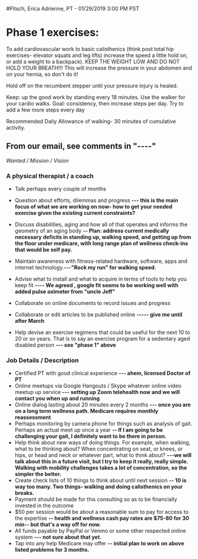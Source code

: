
#Pitsch, Erica Adrienne, PT - 01/29/2019 3:00 PM PST

# Phase 1 exercises:

To add cardiovascular work to basic calisthenics (think post total hip exercises- elevator squats and leg lifts) increase the speed a little hold on, or add a weight to a backpack). KEEP THE WEIGHT LOW AND DO NOT HOLD YOUR BREATH!!! This will increase the pressure in your abdomen and on your hernia, so don't do it!

Hold off on the recumbent stepper until your pressure injury is healed.

Keep: up the good work by standing every 18 minutes. Use the walker for your cardio walks. Goal: consistency, then increase steps per day. Try to add a few more steps every day

Recommended Daily Allowance of walking- 30 minutes of cumulative activity.

## From our email, see comments in "----"

_Wanted / Mission / Vision_

### A physical therapist / a coach

* Talk perhaps every couple of months
* Question about efforts, dilemmas and progress **--- this is the main focus of what we are working on now- how to get your needed exercise given the existing current constraints?**
* Discuss disabilities, aging and how all of that operates and informs the geometry of an aging body
**-- Plan: address current medically necessary deficits in standing up, walking speed, and getting up from the floor under medicare, with long range plan of wellness check-ins that would be self pay.**

* Maintain awareness with fitness-related hardware, software, apps and internet technology.**---"Rock my run" for walking speed.**
* Advise what to install and what to acquire in terms of tools to help you keep fit **---- We agreed , google fit seems to be working well with added pulse oximeter from "uncle Jeff"**

* Collaborate on online documents to record issues and progress
* Collaborate or edit articles to be published online
**----- give me until after March**
* Help devise an exercise regimens that could be useful for the next 10 to 20 or so years. That is to say an exercise program for a sedentary aged disabled person
 **--- see "phase 1" above**

### Job Details / Description

* Certified PT with good clinical experience **--- ahem, licensed Doctor of PT**
* Online meetups via Google Hangouts / Skype whatever online video meetup up service **--- setting up Zoom telehealth now and we will contact you when up and running**
* Online dialog lasting about 20 minutes every 2 months **--- once you are on a long term wellness path. Medicare requires monthly reassessment**
* Perhaps monitoring by camera phone for things such as analysis of gait. Perhaps an actual meet up once a year **-- If I am going to be challenging your gait, I definitely want to be there in person.**
* Help think about new ways of doing things. For example, when walking, what to be thinking about? When concentrating on seat, or knees, or hips, or head and neck or whatever part, what to think about? **---we will talk about this in a future visit, but I try to keep it really, really simple. Walking with mobility challenges takes a lot of concentration, so the simpler the better.**
* Create check lists of 10 things to think about until next session **-- 10 is way too many. Two things- walking and doing calisthenics on your breaks.**
* Payment should be made for this consulting so as to be financially invested in the outcome
* $50 per session would be about a reasonable sum to pay for access to the expertise **-- health and wellness cash pay rates are $75-80 for 30 min-- but that's a way off for now.**
* All funds payable by PayPal or Venmo or some other respected online system **--- not sure about that yet.**
* Tap into any help Medicare may offer **-- initial plan to work on above listed problems for 3 months.**
